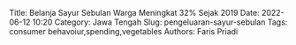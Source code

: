 Title: Belanja Sayur Sebulan Warga Meningkat 32% Sejak 2019
Date: 2022-06-12 10:20
Category: Jawa Tengah
Slug: pengeluaran-sayur-sebulan
Tags: consumer behavoiur,spending,vegetables
Authors: Faris Priadi

<script src="https://cdn.jsdelivr.net/npm/chart.js@3.0.0/dist/chart.js"></script>
<script src="https://cdn.jsdelivr.net/npm/chartjs-plugin-datalabels@2.0.0"></script>
<div id='chart-box' style="padding-top: 50px; padding-bottom: 100px;">
	<canvas id="myChart" width="400" height="100"></canvas>
</div>
<script>
Chart.register(ChartDataLabels);
const ctx = document.getElementById('myChart').getContext('2d');
const myChart = new Chart(ctx, {
    type: 'line',
    data: {
        labels: [
						"2018",
						
						"2019",
						
						"2020",
						
						"2021",
						],
        datasets: [ 
        {
            label: '',
            data: [
						3.55,
						
						3.32,
						],
            backgroundColor: [
                'grey',
                'rgba(54, 162, 235, 1)',
            ],
            borderColor: 'grey',
            datalabels: {
	        	color: 'grey',
	        	align: 'end',
    			anchor: 'end',
    			color: function(context) {
		          return context.dataset.backgroundColor;
		        },
		        font: function(context) {
		          var w = context.chart.width;
		          return {
		            size: 15,
		            weight: 'bold',
		          };
		        },
      		}
        },
        {
            label: '',
            data: [
						3.55,
						
						3.32,
						
						3.72,
						
						4.51,
						],
            backgroundColor: [
            	'grey',
                'rgba(54, 162, 235, 1)',
                'rgba(54, 162, 235, 1)',
                'rgba(54, 162, 235, 1)',
            ],
            borderColor: 'rgba(54, 162, 235, 1)',
            datalabels: {
	        	color: 'rgba(54, 162, 235, 1)',
	        	align: 'end',
    			anchor: 'end',
    			color: function(context) {
		          return context.dataset.backgroundColor;
		        },
		        font: function(context) {
		          var w = context.chart.width;
		          return {
		            size: 15,
		            weight: 'bold',
		          };
		        },
      		}
        }],
        
    },
    options: {
    	responsive: true,
    	plugins:  {
	      datalabels: {
	        color: 'optionsrange',
	        padding: 5
	      },
	      legend : {
	      	display: false,
	      }
	    },
	    // Core options
	    aspectRatio: 4 / 1,
	    layout: {
	      padding: {
	        top: 32,
	        right: 20,
	        bottom: 8,
	        left: 20
	      }
	    },
        scales: {
            y: {
                // beginAtZero: true,
                display : false,
                ticks : {
                	stepSize: 0.01

	            },
            },
            x: {
            	grid: {display: false, drawBorder: false},

            }

        }

    }
});
</script>
	    